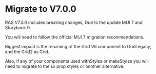 # Migrate to V7.0.0


RAS V7.0.0 includes breaking changes, Due to the update MUI 7 and Storybook 9.

You will need to follow the official MUI 7 migration recommendations.

Biggest impact is the renaming of the Grid  V6 component to GridLegacy, and the Grid2 as Grid.

Also, if any of your components used withStyles or makeStyles you will need to migrate to the sx prop styles or another alternative.




